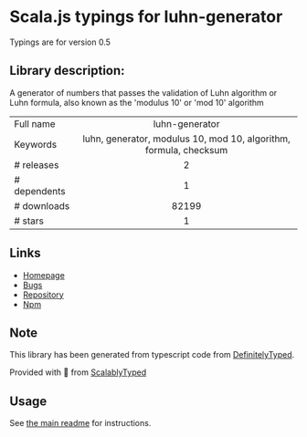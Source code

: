 
# Scala.js typings for luhn-generator

Typings are for version 0.5

## Library description:
A generator of numbers that passes the validation of Luhn algorithm or Luhn formula, also known as the 'modulus 10' or 'mod 10' algorithm

|                    |                 |
| ------------------ | :-------------: |
| Full name          | luhn-generator |
| Keywords           | luhn, generator, modulus 10, mod 10, algorithm, formula, checksum |
| # releases         | 2 |
| # dependents       | 1 |
| # downloads        | 82199 |
| # stars            | 1 |

## Links
- [Homepage](https://github.com/rromanovsky/luhn-generator)
- [Bugs](https://github.com/rromanovsky/luhn-generator/issues)
- [Repository](https://github.com/rromanovsky/luhn-generator)
- [Npm](https://www.npmjs.com/package/luhn-generator)
    


## Note
This library has been generated from typescript code from [DefinitelyTyped](https://definitelytyped.org).

Provided with :purple_heart: from [ScalablyTyped](https://github.com/oyvindberg/ScalablyTyped)

## Usage
See [the main readme](../../readme.md) for instructions.


